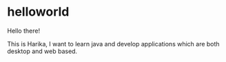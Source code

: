 # helloworld

Hello there!

This is Harika, I want to learn java and develop applications which are both desktop and web based. 
